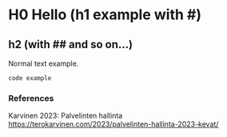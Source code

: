 # H0 Hello (h1 example with #) <br>

## h2 (with ## and so on...) <br>

Normal text example. <br>

  ```code example```

### References <br>
Karvinen 2023: Palvelinten hallinta https://terokarvinen.com/2023/palvelinten-hallinta-2023-kevat/
